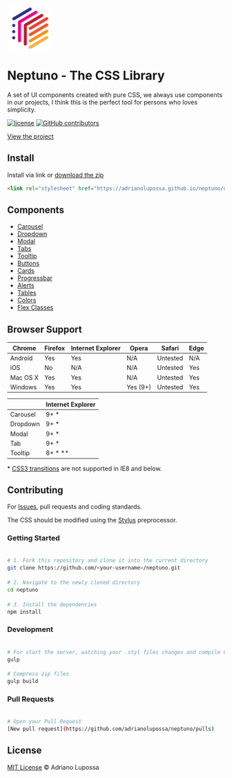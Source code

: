 ![Neptuno CSS Logo](logo.png "Neptuno - The CSS Library")
# Neptuno - The CSS Library

A set of UI components created with pure CSS, we always use components in our projects, I think this is the perfect tool for persons who loves simplicity.

[![license](https://img.shields.io/github/license/adrianolupossa/neptuno.svg)](./LICENSE.md)
[![GitHub contributors](https://img.shields.io/github/contributors/adrianolupossa/neptuno.svg)](https://github.com/adrianolupossa/neptuno/graphs/contributors)

[View the project](https://adrianolupossa.github.io/neptuno)

## Install

Install via link or
[download the zip](https://adrianolupossa.github.io/neptuno/build/Neptunocss.zip)

```HTML
<link rel="stylesheet" href="https://adrianolupossa.github.io/neptuno/dist/css/neptuno.min.css" /> 
```

## Components

* [Carousel](https://adrianolupossa.github.io/neptuno/dist/docs/carousel.html "Carousel or Lightbox")
* [Dropdown](https://adrianolupossa.github.io/neptuno/dist/docs/buttons.html#dropdown "Dropdown")
* [Modal](https://adrianolupossa.github.io/neptuno/dist/docs/modal.html "Modal")
* [Tabs](https://adrianolupossa.github.io/neptuno/dist/docs/tabs.html "Tab")
* [Tooltip](https://adrianolupossa.github.io/neptuno/dist/docs/buttons.html#tooltip "Tooltip")
* [Buttons](https://adrianolupossa.github.io/neptuno/dist/docs/buttons.html "Buttons")
* [Cards](https://adrianolupossa.github.io/neptuno/dist/docs/cards.html#cards "Cards")
* [Progressbar](https://adrianolupossa.github.io/neptuno/dist/docs/preloaders.html "Progressbar")
* [Alerts](https://adrianolupossa.github.io/neptuno/dist/docs/alerts.html "Alerts")
* [Tables](https://adrianolupossa.github.io/neptuno/dist/docs/tables.html "Tables")
* [Colors](https://adrianolupossa.github.io/neptuno/dist/docs/colors.html "Colors")
* [Flex Classes](https://adrianolupossa.github.io/neptuno/dist/docs/helpers.html "FlexClasses")


## Browser Support

Chrome | Firefox | Internet Explorer | Opera | Safari | Edge |
|---|---|---|---|---|---|
Android | Yes | Yes | N/A | Untested | N/A | N/A |
iOS | No | N/A | N/A | Untested | Yes |N/A |
Mac OS X | Yes | Yes | N/A | Untested |Yes |N/A |
Windows   | Yes | Yes | Yes (9+) | Untested | Yes | Yes |

| |Internet Explorer   |
|---|---|
| Carousel |9+ * |
| Dropdown |9+ * |
| Modal |9+ * |
| Tab | 9+ * |
| Tooltip | 8+ * ** |

\* [CSS3 transitions](http://caniuse.com/#search=css%20transition) are not supported in IE8 and below.

## Contributing

For [Issues](https://github.com/adrianolupossa/neptuno/issues), pull requests and coding standards.

The CSS should be modified using the [Stylus](https://learnboost.github.io/stylus/) preprocessor.

### Getting Started

```bash

# 1. Fork this repository and clone it into the current directory
git clone https://github.com/<your-username>/neptuno.git

# 2. Navigate to the newly cloned directory
cd neptuno

# 3. Install the dependencies
npm install

```

### Development

```bash

# For start the server, watching your .styl files changes and compile CSS
gulp

# Compress zip files
gulp build

```

### Pull Requests

```bash

# Open your Pull Request
[New pull request](https://github.com/adrianolupossa/neptuno/pulls)

```

## License

[MIT License](https://adrianolupossa.github.io/neptuno/LICENSE.md) © Adriano Lupossa
